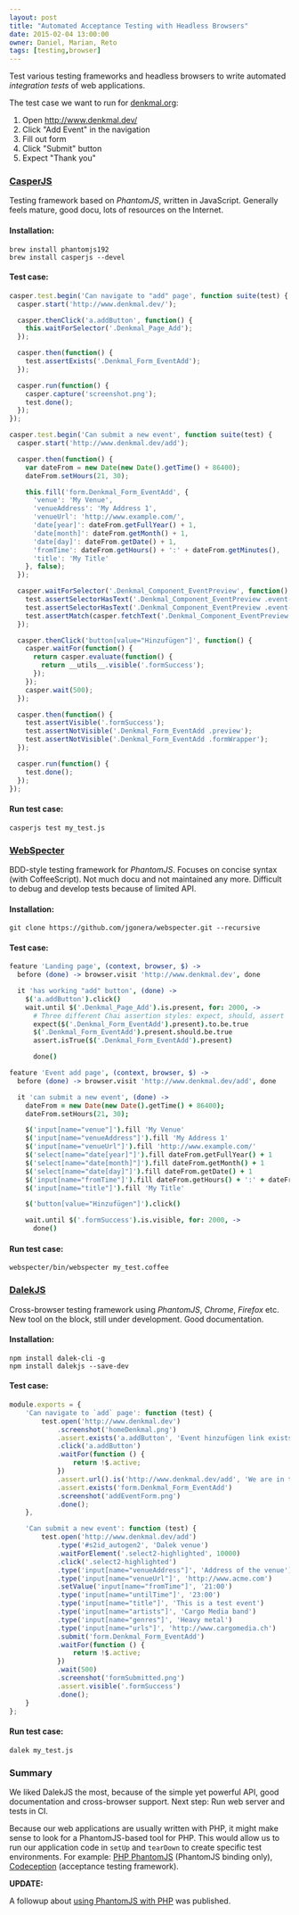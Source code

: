 ```yaml
---
layout: post
title: "Automated Acceptance Testing with Headless Browsers"
date: 2015-02-04 13:00:00
owner: Daniel, Marian, Reto
tags: [testing,browser]
---
```


Test various testing frameworks and headless browsers to write automated *integration tests* of web applications.

<!--more-->

The test case we want to run for [denkmal.org](https://github.com/denkmal/denkmal.org/):

1. Open http://www.denkmal.dev/
2. Click "Add Event" in the navigation
3. Fill out form
4. Click "Submit" button
5. Expect "Thank you"

### [CasperJS](http://casperjs.org/)
Testing framework based on *PhantomJS*, written in JavaScript.
Generally feels mature, good docu, lots of resources on the Internet.

#### Installation:
```
brew install phantomjs192
brew install casperjs --devel
```

#### Test case:
```javascript
casper.test.begin('Can navigate to "add" page', function suite(test) {
  casper.start('http://www.denkmal.dev/');

  casper.thenClick('a.addButton', function() {
    this.waitForSelector('.Denkmal_Page_Add');
  });

  casper.then(function() {
    test.assertExists('.Denkmal_Form_EventAdd');
  });

  casper.run(function() {
    casper.capture('screenshot.png');
    test.done();
  });
});

casper.test.begin('Can submit a new event', function suite(test) {
  casper.start('http://www.denkmal.dev/add');

  casper.then(function() {
    var dateFrom = new Date(new Date().getTime() + 86400);
    dateFrom.setHours(21, 30);

    this.fill('form.Denkmal_Form_EventAdd', {
      'venue': 'My Venue',
      'venueAddress': 'My Address 1',
      'venueUrl': 'http://www.example.com/',
      'date[year]': dateFrom.getFullYear() + 1,
      'date[month]': dateFrom.getMonth() + 1,
      'date[day]': dateFrom.getDate() + 1,
      'fromTime': dateFrom.getHours() + ':' + dateFrom.getMinutes(),
      'title': 'My Title'
    }, false);
  });

  casper.waitForSelector('.Denkmal_Component_EventPreview', function() {
    test.assertSelectorHasText('.Denkmal_Component_EventPreview .event-location', 'My Venue');
    test.assertSelectorHasText('.Denkmal_Component_EventPreview .event-details', 'My Title');
    test.assertMatch(casper.fetchText('.Denkmal_Component_EventPreview .time'), /21:30/);
  });

  casper.thenClick('button[value="Hinzufügen"]', function() {
    casper.waitFor(function() {
      return casper.evaluate(function() {
        return __utils__.visible('.formSuccess');
      });
    });
    casper.wait(500);
  });

  casper.then(function() {
    test.assertVisible('.formSuccess');
    test.assertNotVisible('.Denkmal_Form_EventAdd .preview');
    test.assertNotVisible('.Denkmal_Form_EventAdd .formWrapper');
  });

  casper.run(function() {
    test.done();
  });
});
```

#### Run test case:
```
casperjs test my_test.js
```

### [WebSpecter](https://github.com/jgonera/webspecter)
BDD-style testing framework for *PhantomJS*. Focuses on concise syntax (with CoffeeScript).
Not much docu and not maintained any more. Difficult to debug and develop tests because of limited API.

#### Installation:
```
git clone https://github.com/jgonera/webspecter.git --recursive
```

#### Test case:
```coffeescript
feature 'Landing page', (context, browser, $) ->
  before (done) -> browser.visit 'http://www.denkmal.dev', done

  it 'has working "add" button', (done) ->
    $('a.addButton').click()
    wait.until $('.Denkmal_Page_Add').is.present, for: 2000, ->
      # Three different Chai assertion styles: expect, should, assert
      expect($('.Denkmal_Form_EventAdd').present).to.be.true
      $('.Denkmal_Form_EventAdd').present.should.be.true
      assert.isTrue($('.Denkmal_Form_EventAdd').present)

      done()

feature 'Event add page', (context, browser, $) ->
  before (done) -> browser.visit 'http://www.denkmal.dev/add', done

  it 'can submit a new event', (done) ->
    dateFrom = new Date(new Date().getTime() + 86400);
    dateFrom.setHours(21, 30);

    $('input[name="venue"]').fill 'My Venue'
    $('input[name="venueAddress"]').fill 'My Address 1'
    $('input[name="venueUrl"]').fill 'http://www.example.com/'
    $('select[name="date[year]"]').fill dateFrom.getFullYear() + 1
    $('select[name="date[month]"]').fill dateFrom.getMonth() + 1
    $('select[name="date[day]"]').fill dateFrom.getDate() + 1
    $('input[name="fromTime"]').fill dateFrom.getHours() + ':' + dateFrom.getMinutes()
    $('input[name="title"]').fill 'My Title'

    $('button[value="Hinzufügen"]').click()

    wait.until $('.formSuccess').is.visible, for: 2000, ->
      done()
```

#### Run test case:
```
webspecter/bin/webspecter my_test.coffee
```

### [DalekJS](http://dalekjs.com/)
Cross-browser testing framework using *PhantomJS*, *Chrome*, *Firefox* etc.
New tool on the block, still under development. Good documentation.

#### Installation:
```
npm install dalek-cli -g
npm install dalekjs --save-dev
```

#### Test case:
```javascript
module.exports = {
    'Can navigate to `add` page': function (test) {
        test.open('http://www.denkmal.dev')
            .screenshot('homeDenkmal.png')
            .assert.exists('a.addButton', 'Event hinzufügen link exists')
            .click('a.addButton')
            .waitFor(function () {
                return !$.active;
            })
            .assert.url().is('http://www.denkmal.dev/add', 'We are in the `add` page')
            .assert.exists('form.Denkmal_Form_EventAdd')
            .screenshot('addEventForm.png')
            .done();
    },

    'Can submit a new event': function (test) {
        test.open('http://www.denkmal.dev/add')
            .type('#s2id_autogen2', 'Dalek venue')
            .waitForElement('.select2-highlighted', 10000)
            .click('.select2-highlighted')
            .type('input[name="venueAddress"]', 'Address of the venue')
            .type('input[name="venueUrl"]', 'http://www.acme.com')
            .setValue('input[name="fromTime"]', '21:00')
            .type('input[name="untilTime"]', '23:00')
            .type('input[name="title"]', 'This is a test event')
            .type('input[name="artists"]', 'Cargo Media band')
            .type('input[name="genres"]', 'Heavy metal')
            .type('input[name="urls"]', 'http://www.cargomedia.ch')
            .submit('form.Denkmal_Form_EventAdd')
            .waitFor(function () {
                return !$.active;
            })
            .wait(500)
            .screenshot('formSubmitted.png')
            .assert.visible('.formSuccess')
            .done();
    }
};
```

#### Run test case:
```
dalek my_test.js
```

### Summary
We liked DalekJS the most, because of the simple yet powerful API, good documentation and cross-browser support.
Next step: Run web server and tests in CI.

Because our web applications are usually written with PHP, it might make sense to look for a PhantomJS-based tool for PHP.
This would allow us to run our application code in `setUp` and `tearDown` to create specific test environments.
For example: [PHP PhantomJS](http://jonnnnyw.github.io/php-phantomjs/) (PhantomJS binding only), [Codeception](http://codeception.com/) (acceptance testing framework).

**UPDATE:**

A followup about [using PhantomJS with PHP](/2015/03/04/phantomjs-php.html) was published.
